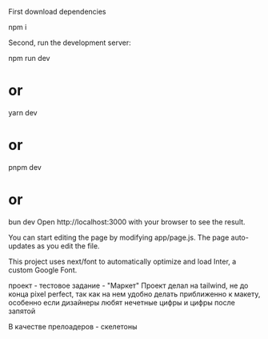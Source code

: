 First download dependencies

npm i

Second, run the development server:

npm run dev
# or
yarn dev
# or
pnpm dev
# or
bun dev
Open http://localhost:3000 with your browser to see the result.

You can start editing the page by modifying app/page.js. The page auto-updates as you edit the file.

This project uses next/font to automatically optimize and load Inter, a custom Google Font.

проект - тестовое задание - "Маркет"
Проект делал на tailwind, не до конца pixel perfect, так как на нем удобно делать приближенно к макету, особенно если дизайнеры любят нечетные цифры и цифры после запятой

В качестве прелоадеров - скелетоны
